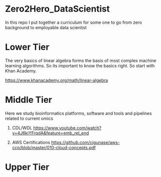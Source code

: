 # Zero2Hero_DataScientist
In this repo I put together a curriculum for some one to go from zero background to employable data scientist


# Lower Tier
The very basics of linear algebra forms the basis of most complex machine learning algorithms. So its important to know the basics right.
So start with Khan Academy.

https://www.khanacademy.org/math/linear-algebra





# Middle Tier
Here we study bioinformatics platforms, software and tools and pipelines related to current omics

1. CDL/WDL
https://www.youtube.com/watch?v=4J6kiYFrqdA&feature=emb_rel_end


2. AWS Certifications
https://github.com/cjgunase/aws-ccp/blob/master/010-cloud-concepts.pdf


# Upper Tier
